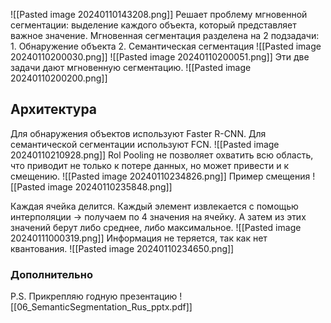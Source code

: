 ![[Pasted image 20240110143208.png]]
Решает проблему мгновенной сегментации: выделение каждого объекта, который представляет важное значение.
Мгновенная сегментация разделена на 2 подзадачи:
	1. Обнаружение объекта
	2. Семантическая сегментация
![[Pasted image 20240110200030.png]]
![[Pasted image 20240110200051.png]]
Эти две задачи дают мгновенную сегментацию. 
![[Pasted image 20240110200200.png]]

## **Архитектура**
Для обнаружения объектов используют Faster R-CNN.
Для семантической сегментации используют FCN.
![[Pasted image 20240110210928.png]]
Rol Pooling не позволяет охватить всю область, что приводит не только к потере данных, но может привести и к смещению.
![[Pasted image 20240110234826.png]]
Пример смещения
![[Pasted image 20240110235848.png]]

Каждая ячейка делится. Каждый элемент извлекается с помощью интерполяции -> получаем по 4 значения на ячейку. А затем из этих значений берут либо среднее, либо максимальное. 
![[Pasted image 20240111000319.png]]
Информация не теряется, так как нет квантования.
![[Pasted image 20240110234650.png]]

### Дополнительно
P.S. Прикрепляю годную презентацию
![[06_SemanticSegmentation_Rus_pptx.pdf]]